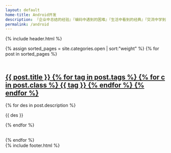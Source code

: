 ```yaml
---
layout: default
home-title: Android开发
description: 『企业中总结的经验』『编码中遇到的困难』『生活中看到的经典』『交流中学到的方法』
permalink: /android
---
```


{% include header.html %}

<main aria-labelledby="main-title" class="home">
			<div class="theme-default-content custom content__default">
				<div data-v-3a1264aa="">
					<div class="features" style="margin-top: 0;padding-top: 0;border-top: none;" data-v-3a1264aa="">
						{% assign sorted_pages = site.categories.open | sort:"weight" %}
						{% for post in sorted_pages %}
						<div class="feature" data-v-3a1264aa="">
							<h2 data-v-3a1264aa="">
								<a data-instant="" href="{{ post.url }}" target="_blank" class="flex" data-v-3a1264aa="">
									<div class="icon-svg mr10 icon-svg-panlinker" style="height:1.4rem;width:1.4rem;" data-v-39ac1fd5="" data-v-3a1264aa=""></div>{{ post.title }}
									{% for tag in post.tags %}
									{% for c in post.class %}
									<span class="{{ c }}" data-v-3a1264aa="">{{ tag }}</span>
									{% endfor %}
									{% endfor %}
								</a>
							</h2>
							{% for des in post.description %}
							<p data-v-3a1264aa="">{{ des }}</p>
							{% endfor %}
							<div class="icon-svg icon-svg-tm" style="height:16px;width:16px;" data-v-39ac1fd5="" data-v-3a1264aa=""></div>
							<p></p>
						</div>
						{% endfor %}
					</div>
					<!--<div class="tip" data-v-3a1264aa="">提示：末尾带有 <div class="icon-svg icon-svg-tm" style="height:16px;width:16px;" data-v-39ac1fd5="" data-v-3a1264aa=""></div> 图标的表示脚本</div>-->
				</div>
			</div>
			{% include footer.html %}
		</main>
